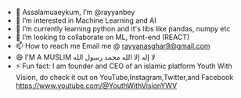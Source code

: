 - 👋 Assalamuaeykum, I’m @rayyanbey
- 👀 I’m interested in Machine Learning and AI
- 🌱 I’m currently learning python and it's libs like pandas, numpy etc
- 💞️ I’m looking to collaborate on ML, front-end (REACT)
- 📫 How to reach me Email me @ rayyanasghar9@gmail.com
- 😄 I'M A MUSLIM لا إله إلا الله محمد رسول الله
- ⚡ Fun fact: I am founder and CEO of an islamic platform Youth With Vision, do check it out on YouTube,Instagram,Twitter,and Facebook  https://www.youtube.com/@YouthWithVisionYWV
